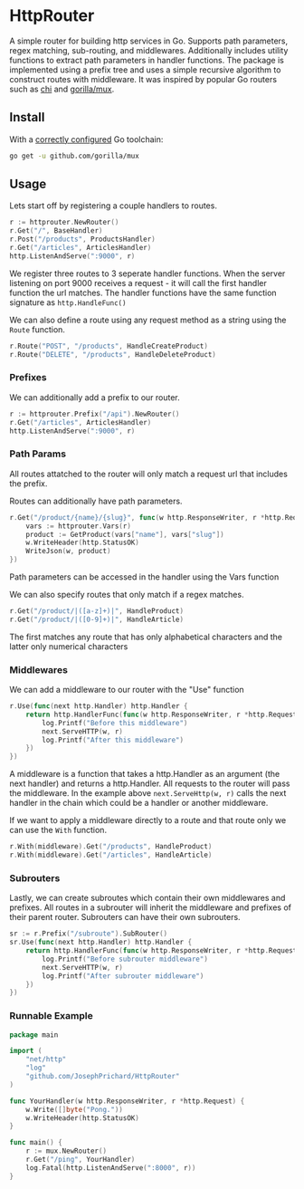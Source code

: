 # HttpRouter
A simple router for building http services in Go. Supports path parameters, regex matching, sub-routing, and middlewares. Additionally includes utility functions to extract path parameters in handler functions. The package is implemented using a prefix tree and uses a simple recursive algorithm to construct routes with middleware. It was inspired by popular Go routers such as [chi](https://github.com/go-chi/chi) and [gorilla/mux](https://github.com/gorilla/mux).

## Install

With a [correctly configured](https://golang.org/doc/install#testing) Go toolchain:

```sh
go get -u github.com/gorilla/mux
```


## Usage

Lets start off by registering a couple handlers to routes.
```go
r := httprouter.NewRouter()
r.Get("/", BaseHandler)
r.Post("/products", ProductsHandler)
r.Get("/articles", ArticlesHandler)
http.ListenAndServe(":9000", r)
```

We register three routes to 3 seperate handler functions. When the server listening on port 9000 receives a request - it will call the first handler function the url matches. The handler functions have the same function signature as `http.HandleFunc()`

We can also define a route using any request method as a string using the `Route` function.
```go
r.Route("POST", "/products", HandleCreateProduct)
r.Route("DELETE", "/products", HandleDeleteProduct)
```

### Prefixes

We can additionally add a prefix to our router.
```go
r := httprouter.Prefix("/api").NewRouter()
r.Get("/articles", ArticlesHandler)
http.ListenAndServe(":9000", r)
```

### Path Params

All routes attatched to the router will only match a request url that includes the prefix.

Routes can additionally have path parameters.
```go
r.Get("/product/{name}/{slug}", func(w http.ResponseWriter, r *http.Request) {
    vars := httprouter.Vars(r)
    product := GetProduct(vars["name"], vars["slug"])
    w.WriteHeader(http.StatusOK)
    WriteJson(w, product)
})
```

Path parameters can be accessed in the handler using the Vars function

We can also specify routes that only match if a regex matches.
```go
r.Get("/product/|([a-z]+)|", HandleProduct)
r.Get("/product/|([0-9]+)|", HandleArticle)
```

The first matches any route that has only alphabetical characters and the latter only numerical characters

### Middlewares

We can add a middleware to our router with the "Use" function
```go
r.Use(func(next http.Handler) http.Handler {
    return http.HandlerFunc(func(w http.ResponseWriter, r *http.Request) {
        log.Printf("Before this middleware")
        next.ServeHTTP(w, r)
        log.Printf("After this middleware")
    })
})
```

A middleware is a function that takes a http.Handler as an argument (the next handler) and returns a http.Handler.
All requests to the router will pass the middleware. In the example above `next.ServeHttp(w, r)` calls the next handler in the chain which could be a handler or another middleware.

If we want to apply a middleware directly to a route and that route only we can use the `With` function.
```go
r.With(middleware).Get("/products", HandleProduct)
r.With(middleware).Get("/articles", HandleArticle)
```

### Subrouters

Lastly, we can create subroutes which contain their own middlewares and prefixes. All routes in a subrouter will inherit
the middleware and prefixes of their parent router. Subrouters can have their own subrouters.
```go
sr := r.Prefix("/subroute").SubRouter()
sr.Use(func(next http.Handler) http.Handler {
    return http.HandlerFunc(func(w http.ResponseWriter, r *http.Request) {
        log.Printf("Before subrouter middleware")
        next.ServeHTTP(w, r)
        log.Printf("After subrouter middleware")
    })
})
```

### Runnable Example

```go 
package main

import (
    "net/http"
    "log"
    "github.com/JosephPrichard/HttpRouter"
)

func YourHandler(w http.ResponseWriter, r *http.Request) {
    w.Write([]byte("Pong."))
    w.WriteHeader(http.StatusOK)
}

func main() {
    r := mux.NewRouter()
    r.Get("/ping", YourHandler)
    log.Fatal(http.ListenAndServe(":8000", r))
}
```